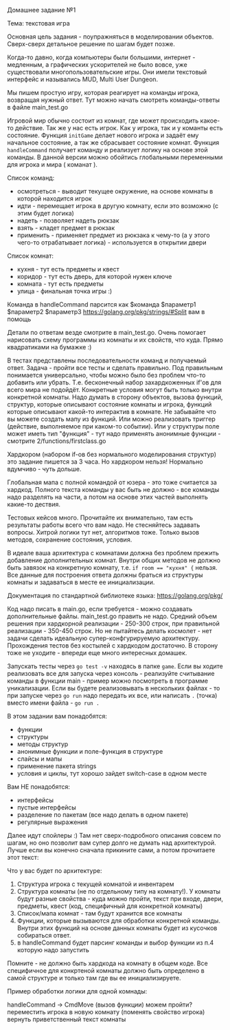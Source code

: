Домашнее задание №1

Тема: текстовая игра

Основная цель задания - поупражняться в моделировании объектов. Сверх-сверх детальное решение по шагам будет позже.

Когда-то давно, когда компьютеры были большими, интернет - медленным, а графических ускорителей не было вовсе, уже существовали многопользовательские игры. Они имели текстовый интерфейс и назывались MUD, Multi User Dungeon.

Мы пишем простую игру, которая реагирует на команды игрока, возвращая нужный ответ. Тут можно начать смотреть команды-ответы в файле main_test.go

Игровой мир обычно состоит из комнат, где может происходить какое-то действие.
Так же у нас есть игрок.
Как у игрока, так и у команты есть состояние.
Функция `initGame` делает нового игрока и задаёт ему начальное состояние, а так же сбрасывает состояние комнат.
Функция `handleCommand` получает команду и реализует логику на основе этой команды.
В данной версии можно обойтись глобальными переменными для игрока и мира ( команат ).

Список команд:
* осмотреться - выводит текущее окружение, на основе комнаты в которой находится игрок
* идти - перемещает игрока в другую комнату, если это возможно (с этим будет логика)
* надеть - позволяет надеть рюкзак
* взять - кладет предмет в рюкзак
* применить - применяет предмет из рюкзака к чему-то (а у этого чего-то отрабатывает логика) - используется в открытии двери

Список комнат:
* кухня - тут есть предметы и квест
* коридор - тут есть дверь, для которой нужен ключе
* комната - тут есть предметы
* улица - финальная точка игры :)  

Команда в handleCommand парсится как
$команда $параметр1 $параметр2 $параметр3
https://golang.org/pkg/strings/#Split вам в помощь

Детали по ответам везде смотрите в main_test.go. Очень помогает нарисовать схему программы из комнаты и их свойств, что куда. Прямо квадратиками на бумажке :)

В тестах представлены последовательности команд и получаемый ответ.
Задача - пройти все тесты и сделать правильно.
Под правильным понимается универсально, чтобы можно было без проблем что-то добавить или убрать.
Т.е. бесконечный набор захардкоженных if'ов для всего мира не подойдёт.
Конкретные условия могут быть только внутри конкретной комнаты.
Надо думать в сторону объектов, вызова функций, структур, которые описывают состояние комнаты и игрока, функций которые описывают какой-то интерактив в комнате. Не забывайте что вы можете создать мапу из функций. Или можно реализовать триггер (действие, выполняемое при каком-то событии). Или у структуры поле может иметь тип "функция" - тут надо применять анонимные функции - смотрите 2/functions/firstclass.go

Хардкором (набором if-ов без нормального моделирования структур) это задание пишется за 3 часа. Но хардкором нельзя! Нормально вдумчиво - чуть дольше.

Глобальная мапа с полной командой от юзера - это тоже считается за хардкод. Полного текста команды у вас быть не должно - все команды надо разделять на части, а потом на основе этих частей выполнять какие-то дествия.

Тестовых кейсов много. Прочитайте их внимательно, там есть результаты работы всего что вам надо.
Не стесняйтесь задавать вопросы.
Хитрой логики тут нет, алгоритмов тоже. Только вызов методов, сохранение состояния, условия.

В идеале ваша архитектура с комнатами должна без проблем прежить добавление дополнительных комнат. Внутри общих методов не должно быть завязок на конкретную комнату, т.е. `if room == "кухня" {` нельзя. Все данные для построения ответа должны браться из структуры комнаты и задаваться в месте ее инициализации.

Документация по стандартной библиотеке языка: https://golang.org/pkg/ 

Код надо писать в main.go, если требуется - можно создавать дополнительные файлы.
main_test.go править не надо. Средний объем решения при хардкорной реализации - 250-300 строк, при правильной реализации - 350-450 строк. Но не пытайтесь делать космолет - нет задачи сделать идеальную супер-конфгурируемую архитектуру. Прохождения тестов без костылей с хардкодом достаточно. В сторону тоже не уходите - впереди еще много интересных домашек.

Запускать тесты через `go test -v` находясь в папке `game`.
Если вы ходите реализовать все для запуска через консоль - реализуйте считывание команды в функции main - пример можно посмотреть в программе уникализации. Если вы будете реализовывать в нескольких файлах - то при запуске через `go run` надо передать их все, или написать `.` (точка) вместо имени файла - `go run .` 

В этом задании вам понадобятся:
* функции
* структуры
* методы структур
* анонимные функции и поле-функция в структуре
* слайсы и мапы
* применение пакета strings
* условия и циклы, тут хорошо зайдет switch-case в одном месте

Вам НЕ понадобятся:
* интерфейсы
* пустые интерфейсы
* разделение по пакетам (все надо делать в одном пакете)
* регулярные выражения

Далее идут спойлеры :) Там нет сверх-подробного описания совсем по шагам, но оно позволит вам супер долго не думать над архитектурой. Лучше если вы конечно сначала прикините сами, а потом прочитаете этот текст:




































Что у вас будет по архитектуре:
1. Структура игрока с текущей комнатой и инвентарем
2. Структура комнаты (не по отдельному типу на комнату!). У комнаты будут разные свойства - куда можно пройти, текст при входе, двери, предметы, квест (код, специфичный для конкретной комнаты)
3. Список/мапа комнат - там будут хранится все комнаты
4. Функции, которые вызываются для обработки конкретной команды. Внутри этих функций на основе данных комнаты будет из кусочков собираться ответ.
5. в handleCommand будет парсинг команды и выбор функции из п.4 которую надо запустить

Помните - не должно быть хардкода на комнату в общем коде. Все специфичное для конкртеной комнаты должно быть определено в самой структуре и только там где вы ее инициализируете.

Пример обработки логики для одной комнады:

handleCommand
    -> CmdMove (вызов функции)
        можем пройти?
        переместить игрока в новую комнату (поменять свойство игрока)
        вернуть приветственный текст комнаты